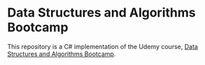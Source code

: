 # Data Structures and Algorithms Bootcamp
This repository is a C# implementation of the Udemy course, [Data Structures and Algorithms Bootcamp](https://www.udemy.com/course/data-structures-and-algorithms-bootcamp/).
